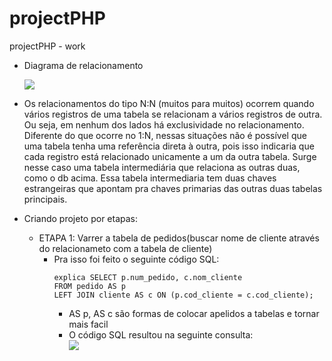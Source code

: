 # projectPHP
projectPHP - work

- Diagrama de relacionamento


  <img src = "https://github.com/Natanssilva/projectPHP/assets/99294586/9c469bf7-f9d4-4b0d-91e8-e252d99057b2"> 

- Os relacionamentos do tipo N:N (muitos para muitos) ocorrem quando vários registros de uma tabela se relacionam a vários registros de outra. Ou seja, em nenhum dos lados há exclusividade no relacionamento.
  Diferente do que ocorre no 1:N, nessas situações não é possível que uma tabela tenha uma referência direta à outra, pois isso indicaria que cada registro está relacionado unicamente a um da outra tabela.
  Surge nesse caso uma tabela intermediária que relaciona as outras duas, como o db acima. Essa tabela intermediaria tem duas chaves estrangeiras que apontam pra chaves primarias das outras duas tabelas principais.

- Criando projeto por etapas:
    - ETAPA 1: Varrer a tabela de pedidos(buscar nome de cliente através do relacionameto com a tabela de cliente)
        - Pra isso foi feito o seguinte código SQL:
          ```
          explica SELECT p.num_pedido, c.nom_cliente
          FROM pedido AS p
          LEFT JOIN cliente AS c ON (p.cod_cliente = c.cod_cliente);
          ```
          - AS p, AS c são formas de colocar apelidos a tabelas e tornar mais facil
          - O código SQL resultou na seguinte consulta:
               <br>
               <img src  = "https://github.com/Natanssilva/projectPHP/assets/99294586/63ffca80-a25d-47f0-aa29-495851b0ea14">
